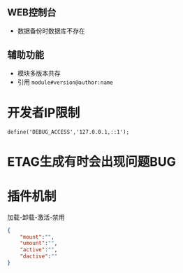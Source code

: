 ## WEB控制台
- 数据备份时数据库不存在

## 辅助功能
- 模块多版本共存
- 引用 `module#version@author:name`

# 开发者IP限制
    define('DEBUG_ACCESS','127.0.0.1,::1');

# ETAG生成有时会出现问题BUG

# 插件机制
加载-卸载-激活-禁用
```json
{
    "mount":"",
    "umount":"",
    "active":"",
    "dactive":""
}
```